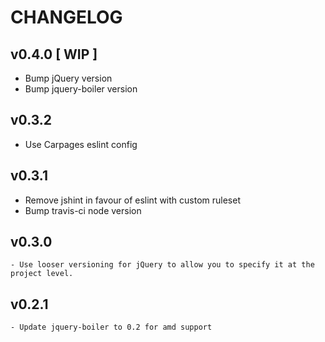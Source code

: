 # CHANGELOG

## v0.4.0 [ WIP ]

  - Bump jQuery version
  - Bump jquery-boiler version

## v0.3.2

  - Use Carpages eslint config

## v0.3.1

  - Remove jshint in favour of eslint with custom ruleset
  - Bump travis-ci node version

## v0.3.0

    - Use looser versioning for jQuery to allow you to specify it at the project level.

## v0.2.1

    - Update jquery-boiler to 0.2 for amd support
